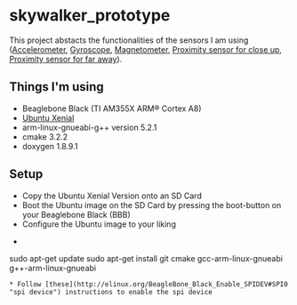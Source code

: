 # skywalker_prototype
This project abstacts the functionalities of the sensors I am using ([Accelerometer](http://www.st.com/web/en/resource/technical/document/datasheet/DM00040962.pdf  "ST Sensor"), [Gyroscope](http://www.st.com/web/en/resource/technical/document/datasheet/DM00060659.pdf  "ST Sensor"), [Magnetometer](http://www.st.com/web/en/resource/technical/document/datasheet/DM00075867.pdf  "ST Sensor"), [Proximity sensor for close up](http://media.digikey.com/pdf/Data%20Sheets/Sharp%20PDFs/GP2Y0A41SK0F_Spec.pdf  "Sharp Sensor"), [Proximity sensor for far away](http://media.digikey.com/pdf/Data%20Sheets/Sharp%20PDFs/GP2Y0A60SZxF.pdf  "Sharp Sensor")).

## Things I'm using
* Beaglebone Black (TI AM355X ARM® Cortex A8)
* [Ubuntu Xenial](https://rcn-ee.com/rootfs/2016-03-11/elinux/ubuntu-xenial-console-armhf-2016-03-11.tar.xz  "Ubuntu Xenial")
* arm-linux-gnueabi-g++ version 5.2.1
* cmake 3.2.2
* doxygen 1.8.9.1

## Setup
* Copy the Ubuntu Xenial Version onto an SD Card
* Boot the Ubuntu image on the SD Card by pressing the boot-button on your Beaglebone Black (BBB)
* Configure the Ubuntu image to your liking
* ```
sudo apt-get update
sudo apt-get install git cmake gcc-arm-linux-gnueabi g++-arm-linux-gnueabi
```
* Follow [these](http://elinux.org/BeagleBone_Black_Enable_SPIDEV#SPI0  "spi device") instructions to enable the spi device
